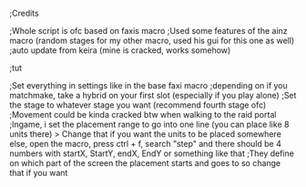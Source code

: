 ;Credits

;Whole script is ofc based on faxis macro
;Used some features of the ainz macro (random stages for my other macro, used his gui for this one as well)
;auto update from keira (mine is cracked, works somehow)


;tut

;Set everything in settings like in the base faxi macro
;depending on if you matchmake, take a hybrid on your first slot (especially if you play alone)
;Set the stage to whatever stage you want (recommend fourth stage ofc)
;Movement could be kinda cracked btw when walking to the raid portal 
;Ingame, i set the placement range to go into one line (you can place like 8 units there) > Change that if you want the units to be placed somewhere else, open the macro, press ctrl + f, search "step" and there should be 4 numbers with startX, StartY, endX, EndY or something like that
;They define on which part of the screen the placement starts and goes to so change that if you want
